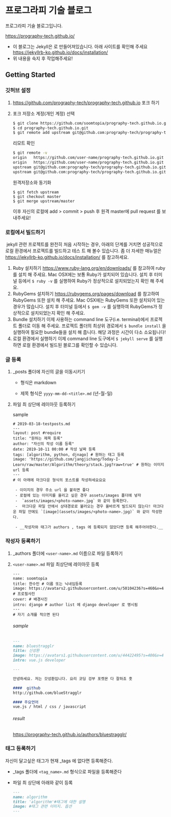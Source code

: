 # 	프로그라피 기술 블로그

프로그라피 기술 블로그입니다. 

https://prography-tech.github.io/

- 이 블로그는 Jekyll은 로 만들어져있습니다. 아래 사이트를 확인해 주세요
    https://jekyllrb-ko.github.io/docs/installation/
- 위 내용을 숙지 후 작업해주세요! 

## Getting Started

### 깃허브 설정 


1. https://github.com/prography-tech/prography-tech.github.io 포크 하기

2. 포크 저장소 계정(개인 계정) 선택

   ```bash
   $ git clone https://github.com/soomtopia/prography-tech.github.io.git
   $ cd prography-tech.github.io.git
   $ git remote add upstream git@github.com:prography-tech/prography-tech.github.io.git # 원격 저장소 등록
   ```

   리모트 확인

   ```bash
   $ git remote -v
   origin	https://github.com/user-name/prography-tech.github.io.git (fetch)
   origin	https://github.com/user-name/prography-tech.github.io.git (push)
   upstream	git@github.com:prography-tech/prography-tech.github.io.git (fetch)
   upstream	git@github.com:prography-tech/prography-tech.github.io.git(push)
   ```

   원격저장소와 동기화 
   
   ```
   $ git fetch upstream
   $ git checkout master
   $ git merge upstream/master
   ```

    이후 자신의 로컬에 add > commit > push 후 원격 master에 pull request 를 보내주세요! 
   
   

### 로컬에서 빌드하기

​	jekyll 관련 프로젝트를 완전히 처음 시작하는 경우, 아래의 단계를 거치면 성공적으로 로컬 환경에서 프로젝트를 빌드하고 테스	트 해 볼수 있습니다. 좀 더 자세한 매뉴얼은 https://jekyllrb-ko.github.io/docs/installation/ 를 참고하세요.

1. Ruby 설치하기 
   https://www.ruby-lang.org/en/downloads/ 를 참고하여 ruby를 설치 해 주세요. Mac OSX에는 보통 Ruby가 설치되어 있습니다. 설치 후 터미널 등에서 `$ ruby -v` 를 실행하여 Ruby가 정상적으로 설치되었는지 확인 해 주세요.
2. RubyGems 설치하기
   https://rubygems.org/pages/download 를 참고하여 RubyGems 또한 설치 해 주세요. Mac OSX에는 RubyGems 또한 설치되어 있는 경우가 많습니다. 설치 후 터미널 등에서 `$ gem -v` 를 실행하여 RubyGems가 정상적으로 설치되었는지 확인 해 주세요. 
3. Bundle 설치하기
   이제 사용하는 command line 도구(i.e. terminal)에서 프로젝트 폴더로 이동 해 주세요. 프로젝트 폴더의 최상위 경로에서 `$ bundle install` 을 실행하여 필요한 bundle들을 설치 해 줍니다. 해당 과정은 시간이 다소 소요됩니다!
4. 로컬 환경에서 실행하기
   이제 command line 도구에서 `$ jekyll serve` 를 실행하면 로컬 환경에서 빌드된 블로그를 확인할 수 있습니다. 



### 글 등록

1. _posts 폴더에 자신의 글을 이동시키기 

    - 형식은 markdown 

    - 제목 형식은  `yyyy-mm-dd-<title>.md`  (년-월-일)

2. 파일 최 상단에 레이아웃 등록하기

    sample

    ```
    # 2019-03-18-testposts.md
    ---
    layout: post #require
    title: "원하는 제목 등록"
    author: "자신의 작성 이름 등록"
    date: 2019-10-11 00:00 # 작성 날짜 등록 
    tags: [algorithm, python, djnago] # 원하는 태그 등록 
    image: 'https://github.com/jangjichang/Today-I-Learn/raw/master/Algorithm/theory/stack.jpg?raw=true' # 원하는 이미지 url 등록 
    ---
    # 이 아래에 마크다운 형식의 포스트를 작성하세요요요
    ```
    
    
        - 이미지의 경우 주소 url 을 붙히면 좋다
        - 로컬에 있는 이미지를 올리고 싶은 경우 assets/images 폴더에 넣자
        -  `assets/images/<photo-name>.jpg` 와 같이 등록한다. 
        -  마크다운 파일 안에서 상대경로로 불러오는 경우 올바르게 빌드되지 않는다! 마크다운 파일 안에도 `[image](assets/images/<photo-name>.jpg)` 와 같이 작성한다. 
        
        - __작성자와 태그가 authors , tags 에 등록되지 않았다면 등록 해주어야한다.__
    
    

### 작성자 등록하기

1. _authors 폴더에 `<user-name>.md` 이름으로 파일 등록하기

2. `<user-name>.md` 파일 최상단에 레이아웃 등록

   ```
   ---
   name: soomtopia
   title: 한수민 # 이름 또는 닉네임등록 
   image: https://avatars2.githubusercontent.com/u/50104236?s=460&v=4 # 프로필사진
   cover: # 배경사진
   intro: django # author list 에 django developer 로 명시됨
   ---
   # 자기 소개를 적으면 된다 
   ```

   ###### sample

   ```markdown
   ---
   name: bluestragglr
   title: 신성환
   image: https://avatars1.githubusercontent.com/u/44422495?s=400&v=4
   intro: vue.js developer
   
   ---
   
   안녕하세요. 저는 갓성환입니다. 요리 코딩 겅부 포켓몬 다 잘하죠 훗 
   
   ####  github
   http://github.com/blueStragglr
   
   #### 주요언어 
   vue.js / html / css / javascript
   ```

   ###### result

   <https://prography-tech.github.io/authors/bluestragglr/>



### 태그 등록하기 

자신이 달고싶은 태그가 현재 _tags 에 없다면 등록해준다. 

- _tags 폴더에 `<tag_name>.md` 형식으로 파일을 등록해준다

- 파일 최 상단에 아래와 같이 등록

  ```markdown
  ---
  name: algorithm
  title: 'algorithm'#태그에 대한 설명
  image: #태그 관련 이미지. 옵션
  ---
  ```

